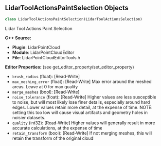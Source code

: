 ## LidarToolActionsPaintSelection Objects

```python
class LidarToolActionsPaintSelection(LidarToolActionsSelection)
```

Lidar Tool Actions Paint Selection

**C++ Source:**

- **Plugin**: LidarPointCloud
- **Module**: LidarPointCloudEditor
- **File**: LidarPointCloudEditorTools.h

**Editor Properties:** (see get_editor_property/set_editor_property)

- ``brush_radius`` (float):  [Read-Write]
- ``max_meshing_error`` (float):  [Read-Write] Max error around the meshed areas. Leave at 0 for max quality
- ``merge_meshes`` (bool):  [Read-Write]
- ``noise_tolerance`` (float):  [Read-Write] Higher values are less susceptible to noise, but will most likely lose finer details, especially around hard edges.
  Lower values retain more detail, at the expense of time.
  NOTE: setting this too low will cause visual artifacts and geometry holes in noisier datasets.
- ``quality`` (int32):  [Read-Write] Higher values will generally result in more accurate calculations, at the expense of time
- ``retain_transform`` (bool):  [Read-Write] If not merging meshes, this will retain the transform of the original cloud

<a id="unreal.LidarPointCloudFactory"></a>